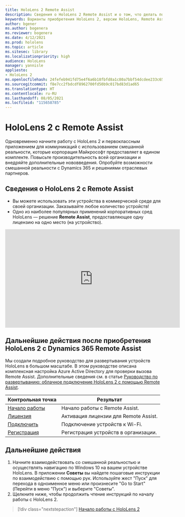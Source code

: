 ```yaml
---
title: HoloLens 2 Remote Assist
description: Сведения о HoloLens 2 Remote Assist и о том, что делать после получения устройства.
keywords: Варианты приобретения HoloLens 2, версии HoloLens, Remote Assist
author: bgener
ms.author: bogenera
ms.reviewer: bogenera
ms.date: 4/12/2021
ms.prod: hololens
ms.topic: article
ms.sitesec: library
ms.localizationpriority: high
audience: HoloLens
manager: yannisle
appliesto:
- HoloLens 2
ms.openlocfilehash: 24fefeb941fd75e4f6a6b18fbfd8a1c80a7bbf54dcdee233c6513338b44f9ab5
ms.sourcegitcommit: f8e7cc2fbdcdf8962700fd50b9c017bd83d1ad65
ms.translationtype: HT
ms.contentlocale: ru-RU
ms.lasthandoff: 08/05/2021
ms.locfileid: "115658785"
---
```

# <a name="hololens-2-with-remote-assist"></a>HoloLens 2 с Remote Assist

Одновременно начните работу с HoloLens 2 и первоклассным приложением для коммуникаций с использованием смешанной реальности, которые корпорация Майкрософт предоставляет в едином комплекте. Повысьте производительность всей организации и внедряйте дополнительные нововведения. Опробуйте возможности смешанной реальности с Dynamics 365 и решениями отраслевых партнеров.

## <a name="learn-about-hololens-2-with-remote-assist"></a>Сведения о HoloLens 2 с Remote Assist
- Вы можете использовать эти устройства в коммерческой среде для своей организации. Заказывайте любое количество устройств!
- Одно из наиболее популярных применений корпоративных сред HoloLens — решение **Remote Assist**, предоставляющее одну лицензию на одно место (на устройство).

<iframe width="560" height="315" src="https://www.youtube.com/embed/d3YT8j0yYl0" frameborder="0" allow="accelerometer; autoplay; clipboard-write; encrypted-media; gyroscope; picture-in-picture" allowfullscreen></iframe>

## <a name="heres-what-to-do-next-with-the-hololens-2-with-dynamics-365-remote-assist-edition"></a>Дальнейшие действия после приобретения HoloLens 2 с Dynamics 365 Remote Assist

Мы создали подробное руководство для развертывания устройств HoloLens в большом масштабе. В этом руководстве описана комплексная настройка Azure Active Directory для проверки вызова Remote Assist. Дополнительные сведения см. в статье [Руководство по развертыванию: облачное подключение HoloLens 2 с помощью Remote Assist](hololens2-cloud-connected-overview.md).

| Контрольная точка  | Результат                                |
|-------------|----------------------------------------|
| [Начало работы](/dynamics365/mixed-reality/remote-assist/overview-hololens) | Начало работы с Remote Assist.        |
| [Лицензия](/dynamics365/mixed-reality/remote-assist/deploy-remote-assist#add-and-assign-licenses)     | Активация лицензии для Remote Assist.      |
| [Подключить](/hololens/hololens-network)     | Подключение устройств к Wi-Fi.       |
| [Регистрация](/hololens/hololens-enroll-mdm)      | Регистрация устройств в организации. |

## <a name="next-steps"></a>Дальнейшие действия

1. Начните взаимодействовать со смешанной реальностью и осуществлять навигацию по Windows 10 на вашем устройстве HoloLens. В приложении **Советы** вы найдете пошаговые инструкции по взаимодействию с помощью рук. Используйте жест "Пуск" для перехода в одноименное меню или произнесите "Go to Start" (Перейти в меню "Пуск") и выберите "Советы".
1. Щелкните ниже, чтобы продолжить чтение инструкций по началу работы с HoloLens 2.

> [!div class="nextstepaction"]
> [Начало работы с HoloLens 2](hololens2-basic-usage.md)
